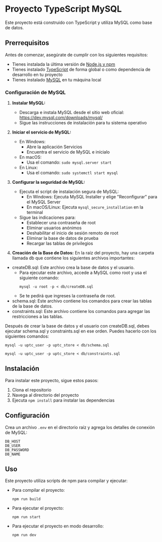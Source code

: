 # Proyecto TypeScript MySQL

Este proyecto está construido con TypeScript y utiliza MySQL como base de datos.

## Prerrequisitos

Antes de comenzar, asegúrate de cumplir con los siguientes requisitos:

* Tienes instalada la última versión de [Node.js y npm](https://nodejs.org/es/download/)
* Tienes instalado [TypeScript](https://www.typescriptlang.org/download) de forma global o como dependencia de desarrollo en tu proyecto
* Tienes instalado [MySQL](https://dev.mysql.com/downloads/mysql/) en tu máquina local

### Configuración de MySQL

1. **Instalar MySQL:**
   - Descarga e instala MySQL desde el sitio web oficial: https://dev.mysql.com/downloads/mysql/
   - Sigue las instrucciones de instalación para tu sistema operativo

2. **Iniciar el servicio de MySQL:**
   - En Windows:
     - Abre la aplicación Servicios
     - Encuentra el servicio de MySQL e inícialo
   - En macOS:
     - Usa el comando: `sudo mysql.server start`
   - En Linux:
     - Usa el comando: `sudo systemctl start mysql`

3. **Configurar la seguridad de MySQL:**
   - Ejecuta el script de instalación segura de MySQL:
     - En Windows: Ejecuta MySQL Installer y elige "Reconfigurar" para el MySQL Server
     - En macOS/Linux: Ejecuta `mysql_secure_installation` en la terminal
   - Sigue las indicaciones para:
     - Establecer una contraseña de root
     - Eliminar usuarios anónimos
     - Deshabilitar el inicio de sesión remoto de root
     - Eliminar la base de datos de prueba
     - Recargar las tablas de privilegios

4. **Creación de la Base de Datos:**
En la raíz del proyecto, hay una carpeta llamada db que contiene los siguientes archivos importantes:

  - createDB.sql: Este archivo crea la base de datos y el usuario.
    - Para ejecutar este archivo, accede a MySQL como root y usa el siguiente comando:
      ```
      mysql -u root -p < db/createDB.sql
      ```
    - Se te pedirá que ingreses la contraseña de root.
  - schema.sql: Este archivo contiene los comandos para crear las tablas de la base de datos.
  - constraints.sql: Este archivo contiene los comandos para agregar las restricciones a las tablas.

Después de crear la base de datos y el usuario con createDB.sql, debes ejecutar schema.sql y constraints.sql en ese orden. Puedes hacerlo con los siguientes comandos:
```
mysql -u uptc_user -p uptc_store < db/schema.sql
```
```
mysql -u uptc_user -p uptc_store < db/constraints.sql
```

## Instalación

Para instalar este proyecto, sigue estos pasos:

1. Clona el repositorio
2. Navega al directorio del proyecto
3. Ejecuta `npm install` para instalar las dependencias

## Configuración

Crea un archivo `.env` en el directorio raíz y agrega los detalles de conexión de MySQL:

```
DB_HOST
DB_USER
DB_PASSWORD
DB_NAME
```

## Uso

Este proyecto utiliza scripts de npm para compilar y ejecutar:

- Para compilar el proyecto:
  ```
  npm run build
  ```

- Para ejecutar el proyecto:
  ```
  npm run start
  ```

- Para ejecutar el proyecto en modo desarrollo:
  ```
  npm run dev
  ```